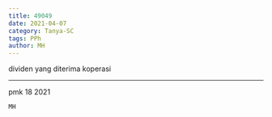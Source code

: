 ```yaml
---
title: 49049
date: 2021-04-07
category: Tanya-SC
tags: PPh
author: MH
---
```


dividen yang diterima koperasi

---

pmk 18 2021

`MH`
